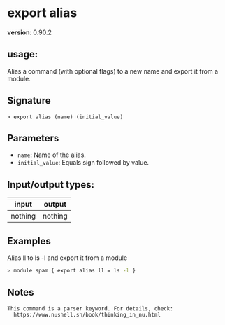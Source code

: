 # export alias

**version**: 0.90.2

## **usage**:

Alias a command (with optional flags) to a new name and export it from a module.

## Signature

`> export alias (name) (initial_value)`

## Parameters

- `name`: Name of the alias.
- `initial_value`: Equals sign followed by value.

## Input/output types:

| input   | output  |
| ------- | ------- |
| nothing | nothing |

## Examples

Alias ll to ls -l and export it from a module

```bash
> module spam { export alias ll = ls -l }
```

## Notes

```text
This command is a parser keyword. For details, check:
  https://www.nushell.sh/book/thinking_in_nu.html
```
